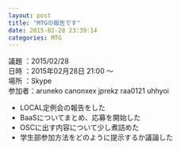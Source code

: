 ```yaml
---
layout: post
title: "MTGの報告です"
date: 2015-02-28 23:39:14
categories: MTG
---
```


議題  ：2015/02/28  
日時  ：2015年02月28日  21:00 ～  
場所  ：Skype  
参加者：aruneko  canonxex  jprekz  raa0121  uhhyoi  

- LOCAL定例会の報告をした
- BaaSについてまとめ、応募を開始した
- OSCに出す内容について少し煮詰めた
- 学生部参加方法をどのように提示するか議論した
